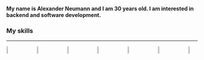 #### My name is Alexander Neumann and I am 30 years old. I am interested in backend and software development.
### My skills
***
<div style="display: flex; justify-content: space-between;">
  <img src="https://user-images.githubusercontent.com/109736645/216812331-d28132c5-17a7-46ad-b658-45d945ace70f.png" style="width: 5%;">
  <img src="https://user-images.githubusercontent.com/109736645/216812460-abbd9e6d-472f-41e9-8dc4-16a66dfbcfac.png" style="width: 5%;">
  <img src="https://user-images.githubusercontent.com/109736645/216813082-653c7b05-42a5-4458-a6a2-ba6b18703579.png" style="width: 5%;">
  <img src="https://user-images.githubusercontent.com/109736645/216813277-0065b2fc-dbd9-46e7-9cfe-a3c029dc53be.png" style="width: 5%;">
  <img src="https://user-images.githubusercontent.com/109736645/216814815-8cec63ee-3dff-4718-8bf8-56b584eb20bf.png" style="width: 5%;">
  <img src="https://user-images.githubusercontent.com/109736645/216814125-10960428-4963-4d6f-9f90-3df52974dde6.png" style="width: 5%;">
  <img src="https://user-images.githubusercontent.com/109736645/220296939-6f30cc6a-bf72-4294-bcd5-12999ffb3cd1.png" style="width: 5%;">
</div>
